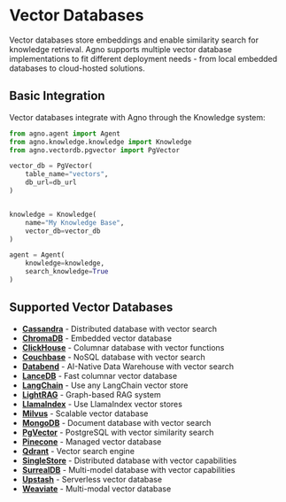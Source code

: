 # Vector Databases

Vector databases store embeddings and enable similarity search for knowledge retrieval. Agno supports multiple vector database implementations to fit different deployment needs - from local embedded databases to cloud-hosted solutions.

## Basic Integration

Vector databases integrate with Agno through the Knowledge system:

```python
from agno.agent import Agent
from agno.knowledge.knowledge import Knowledge
from agno.vectordb.pgvector import PgVector

vector_db = PgVector(
    table_name="vectors", 
    db_url=db_url
)


knowledge = Knowledge(
    name="My Knowledge Base",
    vector_db=vector_db
)

agent = Agent(
    knowledge=knowledge, 
    search_knowledge=True
)
```

## Supported Vector Databases

- **[Cassandra](./cassandra_db/)** - Distributed database with vector search
- **[ChromaDB](./chroma_db/)** - Embedded vector database
- **[ClickHouse](./clickhouse_db/)** - Columnar database with vector functions
- **[Couchbase](./couchbase_db/)** - NoSQL database with vector search
- **[Databend](./databend/)** - AI-Native Data Warehouse with vector search
- **[LanceDB](./lance_db/)** - Fast columnar vector database
- **[LangChain](./langchain/)** - Use any LangChain vector store
- **[LightRAG](./lightrag/)** - Graph-based RAG system
- **[LlamaIndex](./llamaindex_db/)** - Use LlamaIndex vector stores
- **[Milvus](./milvus_db/)** - Scalable vector database
- **[MongoDB](./mongo_db/)** - Document database with vector search
- **[PgVector](./pgvector/)** - PostgreSQL with vector similarity search
- **[Pinecone](./pinecone_db/)** - Managed vector database
- **[Qdrant](./qdrant_db/)** - Vector search engine
- **[SingleStore](./singlestore_db/)** - Distributed database with vector capabilities
- **[SurrealDB](./surrealdb/)** - Multi-model database with vector capabilities
- **[Upstash](./upstash_db/)** - Serverless vector database
- **[Weaviate](./weaviate_db/)** - Multi-modal vector database